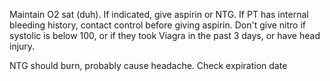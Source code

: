 Maintain O2 sat (duh). If indicated, give aspirin or NTG. If PT has internal bleeding history, contact control before giving aspirin. Don't give nitro if systolic is below 100, or if they took Viagra in the past 3 days, or have head injury.

NTG should burn, probably cause headache. Check expiration date